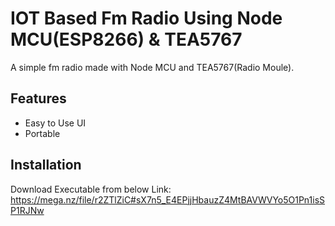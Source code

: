 
# IOT Based Fm Radio Using Node MCU(ESP8266) & TEA5767

A simple fm radio made with Node MCU and TEA5767(Radio Moule).

## Features

- Easy to Use UI
- Portable
## Installation

Download Executable from below Link:
https://mega.nz/file/r2ZTlZiC#sX7n5_E4EPjjHbauzZ4MtBAVWVYo5O1Pn1isSP1RJNw 
    
